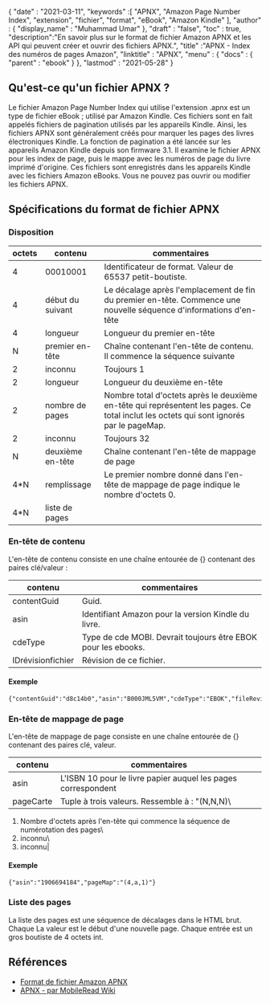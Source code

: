 {
  "date" : "2021-03-11",
  "keywords" :[ "APNX", "Amazon Page Number Index", "extension", "fichier", "format", "eBook", "Amazon Kindle" ],
  "author" : {
    "display_name" : "Muhammad Umar"
},
  "draft" : "false",
  "toc" : true,
  "description":"En savoir plus sur le format de fichier Amazon APNX et les API qui peuvent créer et ouvrir des fichiers APNX.",
  "title" :"APNX - Index des numéros de pages Amazon",
  "linktitle" : "APNX",
  "menu" : {
    "docs" : {
      "parent" : "ebook"
}
},
  "lastmod" : "2021-05-28"
}

## Qu'est-ce qu'un fichier APNX ? ##

Le fichier Amazon Page Number Index qui utilise l'extension .apnx est un type de fichier eBook ; utilisé par Amazon Kindle. Ces fichiers sont en fait appelés fichiers de pagination utilisés par les appareils Kindle. Ainsi, les fichiers APNX sont généralement créés pour marquer les pages des livres électroniques Kindle. La fonction de pagination a été lancée sur les appareils Amazon Kindle depuis son firmware 3.1. Il examine le fichier APNX pour les index de page, puis le mappe avec les numéros de page du livre imprimé d'origine. Ces fichiers sont enregistrés dans les appareils Kindle avec les fichiers Amazon eBooks. Vous ne pouvez pas ouvrir ou modifier les fichiers APNX.

## Spécifications du format de fichier APNX ##

### Disposition

|octets| contenu| commentaires|
---|---|---|
|4 |00010001 | Identificateur de format. Valeur de 65537 petit-boutiste.|
|4 |début du suivant | Le décalage après l'emplacement de fin du premier en-tête. Commence une nouvelle séquence d'informations d'en-tête |
|4 |longueur| Longueur du premier en-tête |
|N |premier en-tête | Chaîne contenant l'en-tête de contenu. Il commence la séquence suivante |
|2 |inconnu | Toujours 1|
|2 |longueur | Longueur du deuxième en-tête |
|2 |nombre de pages | Nombre total d'octets après le deuxième en-tête qui représentent les pages. Ce total inclut les octets qui sont ignorés par le pageMap.|
|2 |inconnu | Toujours 32|
|N |deuxième en-tête | Chaîne contenant l'en-tête de mappage de page |
|4*N |remplissage | Le premier nombre donné dans l'en-tête de mappage de page indique le nombre d'octets 0.|
|4*N |liste de pages ||

### En-tête de contenu

L'en-tête de contenu consiste en une chaîne entourée de {} contenant des paires clé/valeur :

|contenu| commentaires|
---|---|
|contentGuid| Guid.|
|asin | Identifiant Amazon pour la version Kindle du livre.|
|cdeType | Type de cde MOBI. Devrait toujours être EBOK pour les ebooks.|
|IDrévisionfichier | Révision de ce fichier.|

#### Exemple
```
{"contentGuid":"d8c14b0","asin":"B000JML5VM","cdeType":"EBOK","fileRevisionId":"1296874359405"}
```
### En-tête de mappage de page
L'en-tête de mappage de page consiste en une chaîne entourée de {} contenant des paires clé, valeur.

|contenu | commentaires|
---|---|
|asin | L'ISBN 10 pour le livre papier auquel les pages correspondent|
|pageCarte| Tuple à trois valeurs. Ressemble à : "(N,N,N)\
1) Nombre d'octets après l'en-tête qui commence la séquence de numérotation des pages\
2) inconnu\
3) inconnu\|
#### Exemple
```
{"asin":"1906694184","pageMap":"(4,a,1)"}
```

### Liste des pages

La liste des pages est une séquence de décalages dans le HTML brut. Chaque
La valeur est le début d'une nouvelle page. Chaque entrée est un gros boutiste de 4 octets
int.



## Références

* [Format de fichier Amazon APNX](https://nachtimwald.com/2011/02/09/amazon-apnx-file-format/)
* [APNX - par MobileRead Wiki](https://wiki.mobileread.com/wiki/APNX)

